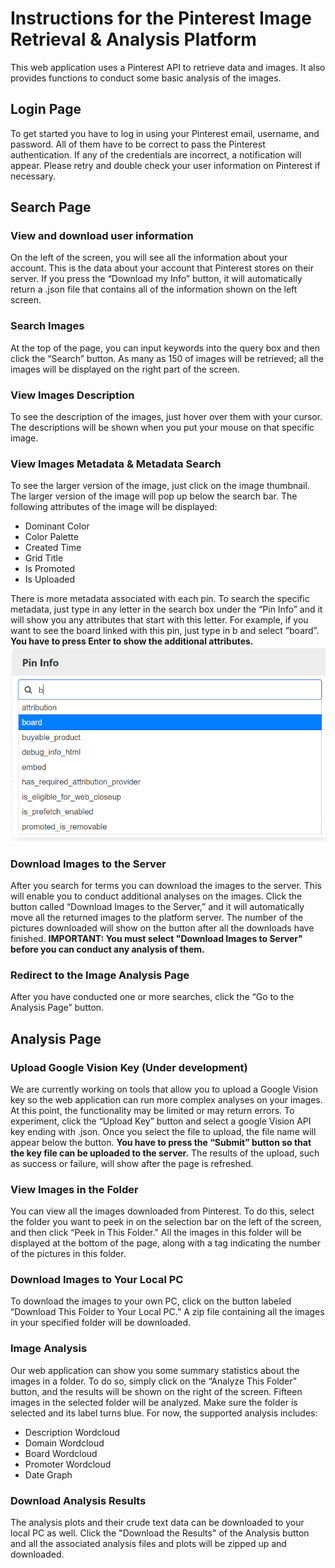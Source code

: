 # Instructions for the Pinterest Image Retrieval & Analysis Platform 
This web application uses a Pinterest API to retrieve data and images. It also provides functions to conduct some basic analysis of the images.

## Login Page
To get started you have to log in using your Pinterest email, username, and password. All of them have to be correct to pass the Pinterest authentication. If any of the credentials are incorrect, a notification will appear. Please retry and double check your user information on Pinterest if necessary.

## Search Page
### View and download user information
On the left of the screen, you will see all the information about your account. This is the data about your account that Pinterest stores on their server. If you press the “Download my Info” button, it will automatically return a .json file that contains all of the information shown on the left screen.
### Search Images
At the top of the page, you can input keywords into the query box and then click the “Search” button. As many as 150 of images will be retrieved; all the images will be displayed on the right part of the screen. 
### View Images Description
To see the description of the images, just hover over them with your cursor. The descriptions will be shown when you put your mouse on that specific image.
### View Images Metadata & Metadata Search
To see the larger version of the image, just click on the image thumbnail. The larger version of the image will pop up below the search bar. The following attributes of the image will be displayed:
-	Dominant Color 
-	Color Palette
-	Created Time
-	Grid Title
-	Is Promoted
-	Is Uploaded

There is more metadata associated with each pin. To search the specific metadata, just type in any letter in the search box under the “Pin Info” and it will show you any attributes that start with this letter. For example, if you want to see the board linked with this pin, just type in b and select “board”. **You have to press Enter to show the additional attributes.**
![](https://github.com/ReichYang/dil-pin/blob/master/search.png)


### Download Images to the Server
After you search for terms you can download the images to the server. This will enable you to conduct additional analyses on the images. Click the button called “Download Images to the Server,” and it will automatically move all the returned images to the platform server. The number of the pictures downloaded will show on the button after all the downloads have finished. **IMPORTANT: You must select "Download Images to Server" before you can conduct any analysis of them.**

### Redirect to the Image Analysis Page
After you have conducted one or more searches, click the “Go to the Analysis Page” button.

## Analysis Page
### Upload Google Vision Key (Under development)
We are currently working on tools that allow you to upload a Google Vision key so the web application can run more complex analyses on your images. At this point, the functionality may be limited or may return errors. To experiment, click the “Upload Key” button and select a google Vision API key ending with .json. Once you select the file to upload, the file name will appear below the button. **You have to press the “Submit” button so that the key file can be uploaded to the server.** The results of the upload, such as success or failure, will show after the page is refreshed.
### View Images in the Folder
You can view all the images downloaded from Pinterest. To do this, select the folder you want to peek in on the selection bar on the left of the screen, and then click “Peek in This Folder." All the images in this folder will be displayed at the bottom of the page, along with a tag indicating the number of the pictures in this folder.
### Download Images to Your Local PC
To download the images to your own PC, click on the button labeled “Download This Folder to Your Local PC.” A zip file containing all the images in your specified folder will be downloaded.
### Image Analysis
Our web application can show you some summary statistics about the images in a folder. To do so, simply click on the “Analyze This Folder” button, and the results will be shown on the right of the screen. Fifteen images in the selected folder will be analyzed. Make sure the folder is selected and its label turns blue. For now, the supported analysis includes:
-	Description Wordcloud
-	Domain Wordcloud
-	Board Wordcloud
-	Promoter Wordcloud
-	Date Graph
 
### Download Analysis Results
The analysis plots and their crude text data can be downloaded to your local PC as well. Click the "Download the Results" of the Analysis button and all the associated analysis files and plots will be zipped up and downloaded.

